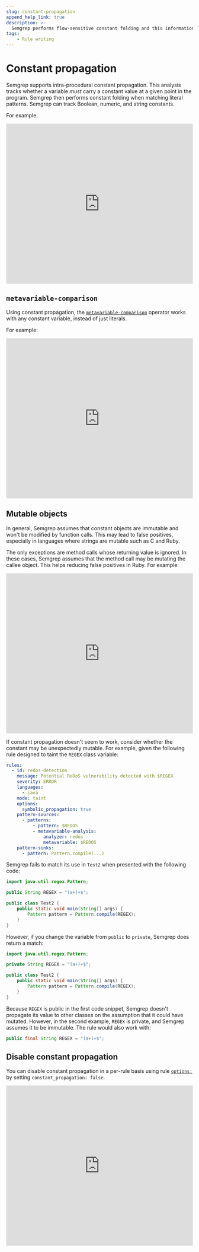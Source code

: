 ```yaml
---
slug: constant-propagation
append_help_link: true
description: >-
  Semgrep performs flow-sensitive constant folding and this information is used by the matching engine.
tags:
    - Rule writing
---
```


# Constant propagation

Semgrep supports intra-procedural constant propagation. This analysis tracks whether a variable _must_ carry a constant value at a given point in the program. Semgrep then performs constant folding when matching literal patterns. Semgrep can track Boolean, numeric, and string constants.

For example:

<iframe src="https://semgrep.dev/embed/editor?snippet=Gw7z" border="0" frameBorder="0" width="100%" height="432"></iframe>

## `metavariable-comparison`

Using constant propagation, the [`metavariable-comparison`](/writing-rules/rule-syntax/#metavariable-comparison) operator works with any constant variable, instead of just literals.

For example:

<iframe src="https://semgrep.dev/embed/editor?snippet=Dyzd" border="0" frameBorder="0" width="100%" height="432"></iframe>

## Mutable objects

In general, Semgrep assumes that constant objects are immutable and won't be modified by function calls. This may lead to false positives, especially in languages where strings are mutable such as C and Ruby.

The only exceptions are method calls whose returning value is ignored. In these cases, Semgrep assumes that the method call may be mutating the callee object. This helps reducing false positives in Ruby. For example:

<iframe src="https://semgrep.dev/embed/editor?snippet=08yB" border="0" frameBorder="0" width="100%" height="432"></iframe>

If constant propagation doesn't seem to work, consider whether the constant may be unexpectedly mutable. For example, given the following rule designed to taint the `REGEX` class variable:

```yaml
rules:
  - id: redos-detection
    message: Potential ReDoS vulnerability detected with $REGEX
    severity: ERROR
    languages:
      - java
    mode: taint
    options:
      symbolic_propagation: true
    pattern-sources:
      - patterns:
          - pattern: $REDOS
          - metavariable-analysis:
              analyzer: redos
              metavariable: $REDOS
    pattern-sinks:
      - pattern: Pattern.compile(...)
```

Semgrep fails to match its use in `Test2` when presented with the following code:

```java
import java.util.regex.Pattern;

public String REGEX = "(a+)+$";

public class Test2 {
    public static void main(String[] args) {
        Pattern pattern = Pattern.compile(REGEX);
    }
}
```

However, if you change the variable from `public` to `private`, Semgrep does return a match:

```java
import java.util.regex.Pattern;

private String REGEX = "(a+)+$";

public class Test2 {
    public static void main(String[] args) {
        Pattern pattern = Pattern.compile(REGEX);
    }
}
```

Because `REGEX` is public in the first code snippet, Semgrep doesn't propagate its value to other classes on the assumption that it could have mutated. However, in the second example, `REGEX` is private, and Semgrep assumes it to be immutable. The rule would also work with:

```java
public final String REGEX = "(a+)+$";
```

## Disable constant propagation

You can disable constant propagation in a per-rule basis using rule [`options:`](/writing-rules/rule-syntax/#options) by setting `constant_propagation: false`.

<iframe src="https://semgrep.dev/embed/editor?snippet=jwvn" border="0" frameBorder="0" width="100%" height="432"></iframe>
